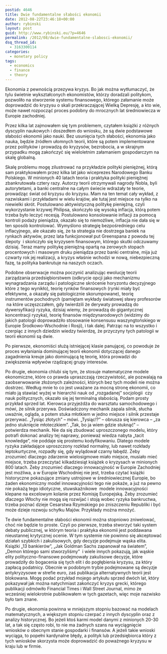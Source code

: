 ```yaml
---
postid: 4646
title: Dwie fundamentalne słabości ekonomii
date: 2012-08-22T23:46:18+00:00
author: rybinski
layout: post
guid: http://www.rybinski.eu/?p=4646
permalink: /2012/08/dwie-fundamentalne-slabosci-ekonomii/
dsq_thread_id:
  - 3163300114
categories:
  - monetary policy
tags:
  - economics
  - finance
  - theory
---
```

Ekonomia z pewnością przezywa kryzys. Bo jak można wytłumaczyć, że tylu świetnie wykształconych ekonomistów, którzy doradzali politykom, pozwoliło na stworzenie systemu finansowego, którego załamanie może doprowadzić do kryzysu o skali przekraczającej Wielką Depresję, a kto wie, może nawet rozpocząć proces podobny do mrocznych lat średniowiecza w Europie zachodniej.

Przez kilka lat zajmowałem się tym problemem, czytałem książki z różnych dyscyplin naukowych i doszedłem do wniosku, że są dwie podstawowe słabości ekonomii jako nauki. Bez usunięcia tych słabości, ekonomia jako nauka, będzie źródłem ułomnych teorii, które są potem implementowane przez polityków i prowadzą do kryzysów, bezrobocia, a w skrajnym przypadku mogą zakończyć się wieloletnim załamaniem gospodarczym na skalę globalną.

Skalę problemu mogę zilustrować na przykładzie polityki pieniężnej, którą sam praktykowałem przez kilka lat jako wiceprezes Narodowego Banku Polskiego. W minionych 40 latach teoria i praktyka polityki pieniężnej zbankrutowała cztery razy. Autorzy teorii otrzymywali nagrody Nobla, byli autorytetami, a banki centralne na całym świecie wdrażały te teorie, prowadząc świat od kryzysu do kryzysu. Mam na ten temat cały wykład, z nazwiskami i przykładami w wielu krajów, ale tutaj jest miejsce na tylko na niewielki skrót. Postulowano aktywistyczną politykę pieniężną, czyli wykorzystanie krzywej Philipsa, skończyło się wysoką inflacja, którą potem trzeba było leczyć recesją. Postulowano konsolowanie inflacji za pomocą kontroli podaży pieniądza, okazało się to niemożliwe, inflacja nie dała się w ten sposób kontrolować. Wymyślono strategię bezpośredniego celu inflacyjnego, ale okazało się, że ta strategia nie dostrzega baniek na rynkach aktywów, przez lata funkcjonował put Greenspana z powodu tej ślepoty  i skończyło się kryzysem finansowym, którego skutki odczuwamy dzisiaj. Teraz mamy politykę pieniężną opartą na zerowych stopach procentowych i masowym druku pieniądza przez banki centralne, mija już czwarty rok jej realizacji, a kryzys właśnie wchodzi w nową, niebezpieczną fazę, ta polityka bankrutuje na naszych oczach.

<!--more-->

Podobne obserwacje można poczynić analizując ewolucję teorii zarządzania przedsiębiorstwem (odkrycie opcji jako mechanizmu wynagradzania zarządu i patologiczne skrócenie horyzontu decyzyjnego które z tego wynikło), teorię rynków finansowych (rynki miały być efektywne, a okazały się patologicznie skorumpowane), teorię instrumentów pochodnych (pamiętam wykłady światowej sławy profesorów  na które uczęszczałem, gdy twierdzili że derywaty prowadzą do dywersyfikacji ryzyka, dzisiaj wiemy, że prowadzą do gigantycznej koncentracji ryzyka), teorię finansów międzynarodowych (widzimy do jakich patologii doprowadziło stosowanie konsensusu waszyngtońskiego w Europie Środkowo-Wschodnie i Rosji), i tak dalej. Patrząc na to wszystko i czerpiąc z innych dziedzin wiedzy twierdzę, że przyczyny tych patologii w teorii ekonomii są dwie.

Po pierwsze, ekonomiści służą istniejącej klasie panującej, co powoduje że proces wyłaniania dominującej teorii ekonomii dotyczącej danego zagadnienia kreuje jako dominującą tę teorię, która prowadzi do zwiększenia wpływów rządzącej grupy interesów.

Po drugie, ekonomia chlubi się tym, że stosuje matematyczne modele ekonomiczne, które co prawda upraszczają rzeczywistość, ale pozwalają na zaobserwowanie złożonych zależności, których bez tych modeli nie można dostrzec. Według mnie to co jest uważane za mocną stronę ekonomii, co miało ją stawiać wyżej w hierarchii nauk od „rozgadanej” socjologii  czy nauk politycznych, okazało się jej terminalną słabością. Podam prosty przykład sprzed lat. Kierowca przyjeżdża do warsztatu samochodowego i mówi, że silnik przerywa. Doświadczony mechanik zapala silnik, słucha uważnie, ogląda, a potem stuka młotkiem w jedno miejsce i silnik przestaje przerywać. „Tysiąc złotych” – mówi. „Tysiąc!?” – obrusza się kierowca – „za jedno stuknięcie młoteczkiem”. „Tak, bo ja wiem gdzie stuknąć” – potwierdza mechanik. Nie da się zbudować uproszczonego modelu, który potrafi dokonać analizy tej naprawy, ponieważ wiedza nabyta „tacit knowledge”, nie poddaje się prostemu kodyfikowaniu. Dlatego modele ryzyka zakładające uproszczony rozkład normalny, lub nawet rozkłady leptokurtyczne, rozpadły się, gdy wylądował czarny łabędź. Żeby zrozumieć dlaczego zdarzenie wielosigmowe miało miejsce, musiało mieć miejsce, trzeba przeczytać kilkadziesiąt książek o kryzysach w minionych 800 latach. Żeby zrozumieć dlaczego innowacyjność w Europie Zachodniej jest możliwa, a w Europie Wschodniej nie jest, trzeba czytać książki historyczne pokazujące zmiany ustrojowe w średniowiecznej Europie, bo żaden ekonomiczny model innowacyjności tego nie pokaże, a już na pewno nie pokażą tego idiotyczne, stuwskaźnikowe  modele innowacyjności klepane na excelowym kolanie przez Komisję Europejską. Żeby zrozumieć dlaczego Włochy nie mogą się rozwijać i stoją wobec ryzyka bankructwa, trzeba poznać dzieje Cesarstwa Rzymskiego po zniszczeniu Republiki i być może dzieje rozwoju schyłku Majów. Przykłady można mnożyć.

Te dwie fundamentalne słabości ekonomii można stopniowo zniwelować, choć nie będzie to proste. Czyli po pierwsze, trzeba stworzyć taki system debaty publicznej, w którym teoria i praktyka ekonomii jest poddawana nieustannej krytycznej ocenie. W tym systemie nie powinno się akceptować działań szybkich i zakulisowych, gdy decyzje podejmuje wąska elita. Książki „13 bankierów”, „Jak Goldman Sachs zapanował na światem”, „Demon którego sami stworzyliśmy”  i wiele innych pokazują, jak wąskie elity polityczno-finansowe podejmowały zakulisowe decyzje, które prowadziły do bogacenia się tych elit i do pogłębienia kryzysu, za który zapłacą podatnicy. Obecnie w podobnym trybie podejmowane są decyzje antykryzysowe w strefie euro, zaś publikacja alternatywnych teorii jest blokowana. Mogę podać przykład mojego artykułu sprzed dwóch lat, który pokazywał jak można natychmiast zakończyć kryzys grecki, którego publikacji odmówiło Financial Times i Wall Street Journal, mimo że wcześniej wielokrotnie publikowałem w tych gazetach, więc moje nazwisko było tam znane.

Po drugie, ekonomia powinna w mniejszym stopniu bazować na modelach matematycznych, a większym stopniu czerpać z innych dyscyplin oraz z analizy historycznej. Bo jeżeli ktoś karmi model danymi z minionych 20-30 lat, a tak się często robi, to nie ma żadnych szans na wyciągnięcie wniosków o obecnym stanie gospodarki i finansów. A jeżeli takie wnioski wyciąga, to popełni kardynalne błędy, a polityk lub przedsiębiorca który z tych wniosków skorzysta może doprowadzić do poważnego kryzysu w kraju lub w firmie.
